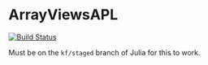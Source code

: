 # ArrayViewsAPL

[![Build Status](https://travis-ci.org/timholy/ArrayViewsAPL.jl.svg?branch=master)](https://travis-ci.org/timholy/ArrayViewsAPL.jl)

Must be on the `kf/staged` branch of Julia for this to work.
